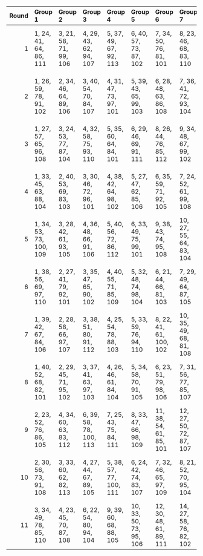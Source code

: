 |   Round | Group 1                 | Group 2                | Group 3                 | Group 4                 | Group 5                 | Group 6                 | Group 7                 | Group 8                 | Group 9                 | Group 10                | Group 11                | Group 12                | Group 13                | Group 14           | Group 15           | Group 16            | Group 17            | Group 18           | Group 19            | Group 20           |
|--------:|:------------------------|:-----------------------|:------------------------|:------------------------|:------------------------|:------------------------|:------------------------|:------------------------|:------------------------|:------------------------|:------------------------|:------------------------|:------------------------|:-------------------|:-------------------|:--------------------|:--------------------|:-------------------|:--------------------|:-------------------|
|       1 | 1, 24, 41, 64, 86, 111  | 3, 21, 58, 71, 99, 106 | 4, 29, 43, 62, 94, 107  | 5, 37, 49, 67, 92, 113  | 6, 40, 57, 73, 87, 102  | 7, 34, 50, 76, 81, 101  | 8, 23, 46, 68, 83, 110  | 9, 31, 51, 66, 89, 104  | 12, 36, 42, 63, 90, 109 | 15, 22, 52, 79, 91, 103 | 16, 32, 45, 80, 85, 105 | 18, 27, 53, 70, 88, 112 | 20, 26, 47, 77, 93, 108 | 2, 35, 54, 74, 100 | 10, 39, 44, 75, 96 | 11, 28, 56, 65, 84  | 13, 25, 59, 69, 95  | 14, 33, 55, 61, 97 | 17, 38, 48, 72, 82  | 19, 30, 60, 78, 98 |
|       2 | 1, 26, 59, 78, 91, 102  | 2, 34, 46, 64, 89, 106 | 3, 40, 54, 70, 84, 107  | 4, 31, 47, 73, 97, 101  | 5, 39, 43, 65, 99, 103  | 6, 28, 48, 63, 86, 108  | 7, 36, 41, 72, 93, 104  | 8, 25, 53, 62, 81, 105  | 10, 22, 56, 66, 92, 111 | 11, 30, 52, 77, 94, 109 | 13, 29, 42, 80, 82, 110 | 14, 35, 45, 69, 98, 112 | 20, 23, 44, 74, 90, 113 | 9, 33, 58, 79, 87  | 12, 38, 49, 76, 88 | 15, 24, 50, 67, 85  | 16, 27, 60, 75, 95  | 17, 21, 57, 61, 83 | 18, 32, 51, 71, 100 | 19, 37, 55, 68, 96 |
|       3 | 1, 27, 57, 65, 96, 108  | 3, 24, 53, 77, 87, 104 | 4, 32, 58, 75, 93, 110  | 5, 35, 60, 64, 84, 101  | 6, 29, 46, 69, 91, 111  | 8, 26, 44, 76, 85, 112  | 9, 34, 48, 67, 99, 102  | 11, 40, 43, 78, 92, 106 | 14, 36, 56, 71, 94, 113 | 15, 25, 49, 61, 82, 109 | 16, 33, 42, 70, 89, 103 | 17, 22, 47, 68, 95, 107 | 19, 38, 41, 66, 83, 105 | 2, 37, 50, 80, 90  | 7, 21, 59, 79, 100 | 10, 23, 54, 72, 97  | 12, 39, 55, 62, 86  | 13, 28, 51, 73, 88 | 18, 30, 45, 74, 81  | 20, 31, 52, 63, 98 |
|       4 | 1, 33, 45, 63, 88, 104  | 2, 40, 53, 69, 83, 103 | 3, 30, 46, 72, 96, 101  | 4, 38, 42, 64, 98, 102  | 5, 27, 47, 62, 85, 106  | 6, 35, 59, 71, 92, 105  | 7, 24, 52, 61, 99, 108  | 8, 32, 57, 78, 86, 107  | 9, 21, 55, 65, 91, 110  | 10, 29, 51, 76, 93, 109 | 11, 37, 48, 75, 87, 112 | 12, 28, 41, 80, 81, 113 | 13, 34, 44, 68, 97, 111 | 14, 23, 49, 66, 84 | 15, 26, 60, 74, 94 | 16, 39, 56, 79, 82  | 17, 31, 50, 70, 100 | 18, 36, 54, 67, 95 | 19, 25, 58, 77, 90  | 20, 22, 43, 73, 89 |
|       5 | 1, 34, 53, 73, 100, 109 | 3, 28, 42, 61, 93, 105 | 4, 36, 48, 66, 91, 106  | 5, 40, 56, 72, 86, 112  | 6, 33, 49, 75, 99, 101  | 9, 38, 43, 74, 95, 108  | 10, 27, 55, 64, 83, 104 | 11, 35, 41, 62, 89, 110 | 12, 24, 58, 68, 94, 103 | 13, 32, 54, 79, 96, 102 | 14, 21, 51, 78, 90, 111 | 17, 26, 52, 69, 87, 113 | 20, 25, 46, 76, 92, 107 | 2, 39, 57, 70, 98  | 7, 22, 45, 67, 82  | 8, 30, 50, 65, 88   | 15, 31, 44, 80, 84  | 16, 37, 47, 71, 81 | 18, 29, 60, 77, 97  | 19, 23, 59, 63, 85 |
|       6 | 1, 38, 56, 69, 97, 110  | 2, 27, 41, 79, 92, 101 | 3, 35, 47, 65, 90, 102  | 4, 40, 55, 71, 85, 109  | 5, 32, 48, 74, 98, 104  | 6, 21, 44, 66, 81, 103  | 7, 29, 49, 64, 87, 105  | 8, 37, 42, 73, 94, 111  | 9, 26, 54, 63, 82, 106  | 10, 34, 59, 61, 88, 107 | 13, 39, 50, 77, 89, 112 | 16, 25, 51, 68, 86, 113 | 18, 22, 58, 62, 84, 108 | 11, 23, 57, 67, 93 | 12, 31, 53, 78, 95 | 14, 30, 43, 80, 83  | 15, 36, 46, 70, 99  | 17, 28, 60, 76, 96 | 19, 33, 52, 72, 100 | 20, 24, 45, 75, 91 |
|       7 | 1, 39, 42, 67, 84, 106  | 2, 28, 58, 66, 97, 107 | 3, 38, 51, 80, 91, 112  | 4, 25, 54, 78, 88, 103  | 5, 33, 59, 76, 94, 110  | 8, 22, 41, 61, 100, 102 | 10, 35, 49, 68, 81, 108 | 11, 24, 55, 73, 98, 113 | 13, 21, 56, 63, 87, 101 | 15, 37, 57, 72, 95, 105 | 16, 26, 50, 62, 83, 111 | 17, 34, 43, 71, 90, 104 | 18, 23, 48, 69, 96, 109 | 6, 36, 60, 65, 85  | 7, 30, 47, 70, 92  | 9, 27, 45, 77, 86   | 12, 40, 44, 79, 93  | 14, 29, 52, 74, 89 | 19, 31, 46, 75, 82  | 20, 32, 53, 64, 99 |
|       8 | 1, 40, 52, 68, 82, 101  | 2, 29, 45, 71, 95, 102 | 3, 37, 41, 63, 97, 103  | 4, 26, 46, 61, 84, 104  | 5, 34, 58, 70, 91, 105  | 6, 23, 51, 79, 98, 106  | 7, 31, 56, 77, 85, 107  | 8, 39, 54, 64, 90, 108  | 9, 28, 50, 75, 92, 109  | 10, 36, 47, 74, 86, 110 | 11, 27, 59, 80, 99, 111 | 12, 33, 43, 67, 96, 112 | 13, 22, 48, 65, 83, 113 | 14, 25, 60, 73, 93 | 15, 38, 55, 78, 81 | 16, 30, 49, 69, 100 | 17, 35, 53, 66, 94  | 18, 24, 57, 76, 89 | 19, 32, 44, 62, 87  | 20, 21, 42, 72, 88 |
|       9 | 2, 23, 52, 76, 86, 105  | 4, 34, 60, 63, 83, 112 | 6, 39, 58, 78, 100, 113 | 7, 25, 43, 75, 84, 111  | 8, 33, 47, 66, 98, 109  | 11, 38, 54, 61, 85, 101 | 12, 27, 50, 72, 87, 107 | 13, 35, 55, 70, 93, 106 | 14, 24, 48, 79, 81, 110 | 15, 32, 41, 69, 88, 108 | 18, 37, 59, 65, 82, 104 | 19, 26, 56, 64, 95, 103 | 20, 30, 51, 62, 97, 102 | 1, 36, 49, 80, 89  | 3, 31, 57, 74, 92  | 5, 28, 45, 68, 90   | 9, 22, 53, 71, 96   | 10, 40, 42, 77, 91 | 16, 21, 46, 67, 94  | 17, 29, 44, 73, 99 |
|      10 | 2, 30, 56, 73, 91, 108  | 3, 33, 60, 62, 82, 113 | 4, 27, 44, 67, 89, 105  | 5, 38, 57, 77, 100, 111 | 6, 24, 42, 74, 83, 107  | 7, 32, 46, 65, 97, 109  | 8, 21, 52, 70, 95, 104  | 14, 31, 59, 68, 87, 106 | 15, 39, 45, 66, 93, 101 | 16, 28, 43, 72, 98, 110 | 17, 36, 58, 64, 81, 112 | 18, 25, 55, 63, 94, 102 | 20, 29, 50, 61, 96, 103 | 1, 22, 51, 75, 85  | 9, 40, 41, 76, 90  | 10, 37, 53, 79, 84  | 11, 26, 49, 71, 86  | 12, 34, 54, 69, 92 | 13, 23, 47, 78, 99  | 19, 35, 48, 80, 88 |
|      11 | 3, 34, 49, 78, 85, 110  | 4, 23, 45, 70, 87, 108 | 6, 22, 54, 80, 94, 104  | 9, 39, 60, 68, 88, 105  | 10, 33, 50, 73, 95, 106 | 12, 30, 48, 61, 89, 111 | 14, 27, 58, 76, 82, 102 | 15, 40, 47, 63, 96, 113 | 16, 24, 59, 66, 90, 112 | 17, 32, 55, 77, 92, 103 | 18, 21, 41, 75, 98, 107 | 19, 29, 53, 65, 86, 101 | 20, 35, 56, 67, 83, 109 | 1, 37, 46, 74, 93  | 2, 26, 51, 72, 99  | 5, 31, 42, 69, 81   | 7, 28, 57, 62, 91   | 8, 36, 43, 79, 97  | 11, 25, 44, 64, 100 | 13, 38, 52, 71, 84 |